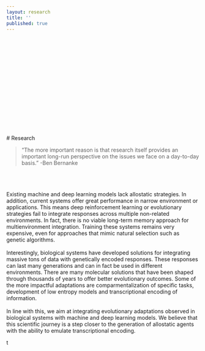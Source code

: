 ```yaml
---
layout: research
title: ''
published: true
---
```

<meta name="viewport" content="width=device-width, initial-scale=1.0">

<br>
<br>
<br>
<br>
<br>
<br>
<br>
<br>
<br>
<br>
<br>
<br>
<br>
<br>
<br>
# Research 
<div class="post">
<blockquote>
“The more important reason is that research itself provides an important long-run perspective on the issues we face on a day-to-day basis.” -Ben Bernanke
</blockquote>
</div>

<br>
<br>
<br>
Existing machine and deep learning models lack allostatic strategies. In addition, current systems offer great performance in narrow environment or applications. This means deep reinforcement learning or evolutionary strategies fail to integrate responses across multiple non-related environments. In fact, there is no viable long-term memory approach for multienvironment integration. Training these systems remains very expensive, even for approaches that mimic natural selection such as genetic algorithms. 
<br>
<br>
Interestingly, biological systems have developed solutions for integrating massive tons of data with genetically encoded responses. These responses can last many generations and can in fact be used in  different environments. There are many molecular solutions that have been shaped through thousands of years to offer better evolutionary outcomes. Some of the more impactful adaptations are comparmentalization of specific tasks, development of low entropy models and transcriptional encoding of information. 
  <br>
  <br>
In line with this, we aim at integrating evolutionary adaptations observed in biological systems with machine and deep learning models. We believe that this scientific journey is a step closer to the generation of allostatic agents with the ability to emulate transcriptional encoding. 

t

